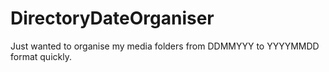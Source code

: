 # DirectoryDateOrganiser

Just wanted to organise my media folders from DDMMYYY to YYYYMMDD format quickly.

